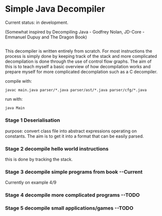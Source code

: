 # Simple Java Decompiler

Current status: in development.

(Somewhat inspired by Decompiling Java - Godfrey Nolan, JD-Core - Emmanuel Dupuy and The Dragon Book)

##

This decompiler is written entirely from scratch. For most instructions the process is simply done by keeping track of the stack and more complicated decompilation is done through the use of control flow graphs. The aim of this is to teach myself a basic overview of how decompilation works and prepare myself for more complicated decomplation such as a C decompiler.

compile with: 

`
javac main.java parser/*.java parser/ast/*.java parser/cfg/*.java
`

run with:

`
java Main
`

### Stage 1 Deserialisation
purpose: convert class file into abstract expressions operating on constants.
The aim is to get it into a format that can be easily parsed.

### Stage 2 decompile hello world instructions
this is done by tracking the stack.

### Stage 3 decompile simple programs from book --Current
Currently on example 4/9

### Stage 4 decompile more complicated programs --TODO

### Stage 5 decompile small applications/games --TODO